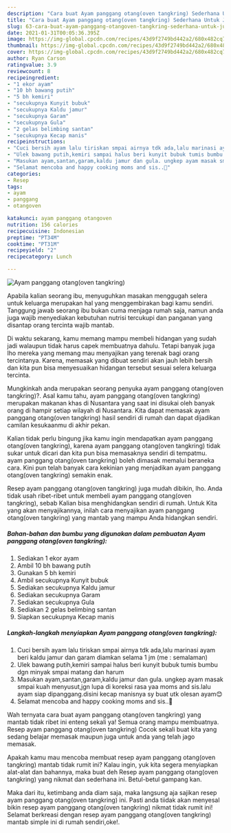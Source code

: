```yaml
---
description: "Cara buat Ayam panggang otang(oven tangkring) Sederhana Untuk Jualan"
title: "Cara buat Ayam panggang otang(oven tangkring) Sederhana Untuk Jualan"
slug: 63-cara-buat-ayam-panggang-otangoven-tangkring-sederhana-untuk-jualan
date: 2021-01-31T00:05:36.395Z
image: https://img-global.cpcdn.com/recipes/43d9f2749bd442a2/680x482cq70/ayam-panggang-otangoven-tangkring-foto-resep-utama.jpg
thumbnail: https://img-global.cpcdn.com/recipes/43d9f2749bd442a2/680x482cq70/ayam-panggang-otangoven-tangkring-foto-resep-utama.jpg
cover: https://img-global.cpcdn.com/recipes/43d9f2749bd442a2/680x482cq70/ayam-panggang-otangoven-tangkring-foto-resep-utama.jpg
author: Ryan Carson
ratingvalue: 3.9
reviewcount: 8
recipeingredient:
- "1 ekor ayam"
- "10 bh bawang putih"
- "5 bh kemiri"
- "secukupnya Kunyit bubuk"
- "secukupnya Kaldu jamur"
- "secukupnya Garam"
- "secukupnya Gula"
- "2 gelas belimbing santan"
- "secukupnya Kecap manis"
recipeinstructions:
- "Cuci bersih ayam lalu tiriskan smpai airnya tdk ada,lalu marinasi ayam beri kaldu jamur dan garam diamkan selama 1 jm (me : semalaman)"
- "Ulek bawang putih,kemiri sampai halus beri kunyit bubuk tumis bumbu dgn minyak smpai matang dan harum"
- "Masukan ayam,santan,garam,kaldu jamur dan gula. ungkep ayam masak smpai kuah menyusut,jgn lupa di koreksi rasa yaa moms and sis.lalu ayam siap dipanggang.disini kecap manisnya sy buat utk olesan ayam😊"
- "Selamat mencoba and happy cooking moms and sis..🤗"
categories:
- Resep
tags:
- ayam
- panggang
- otangoven

katakunci: ayam panggang otangoven 
nutrition: 156 calories
recipecuisine: Indonesian
preptime: "PT34M"
cooktime: "PT31M"
recipeyield: "2"
recipecategory: Lunch

---
```



![Ayam panggang otang(oven tangkring)](https://img-global.cpcdn.com/recipes/43d9f2749bd442a2/680x482cq70/ayam-panggang-otangoven-tangkring-foto-resep-utama.jpg)

Apabila kalian seorang ibu, menyuguhkan masakan menggugah selera untuk keluarga merupakan hal yang menggembirakan bagi kamu sendiri. Tanggung jawab seorang ibu bukan cuma menjaga rumah saja, namun anda juga wajib menyediakan kebutuhan nutrisi tercukupi dan panganan yang disantap orang tercinta wajib mantab.

Di waktu  sekarang, kamu memang mampu membeli hidangan yang sudah jadi walaupun tidak harus capek membuatnya dahulu. Tetapi banyak juga lho mereka yang memang mau menyajikan yang terenak bagi orang tercintanya. Karena, memasak yang dibuat sendiri akan jauh lebih bersih dan kita pun bisa menyesuaikan hidangan tersebut sesuai selera keluarga tercinta. 



Mungkinkah anda merupakan seorang penyuka ayam panggang otang(oven tangkring)?. Asal kamu tahu, ayam panggang otang(oven tangkring) merupakan makanan khas di Nusantara yang saat ini disukai oleh banyak orang di hampir setiap wilayah di Nusantara. Kita dapat memasak ayam panggang otang(oven tangkring) hasil sendiri di rumah dan dapat dijadikan camilan kesukaanmu di akhir pekan.

Kalian tidak perlu bingung jika kamu ingin mendapatkan ayam panggang otang(oven tangkring), karena ayam panggang otang(oven tangkring) tidak sukar untuk dicari dan kita pun bisa memasaknya sendiri di tempatmu. ayam panggang otang(oven tangkring) boleh dimasak memalui beraneka cara. Kini pun telah banyak cara kekinian yang menjadikan ayam panggang otang(oven tangkring) semakin enak.

Resep ayam panggang otang(oven tangkring) juga mudah dibikin, lho. Anda tidak usah ribet-ribet untuk membeli ayam panggang otang(oven tangkring), sebab Kalian bisa menghidangkan sendiri di rumah. Untuk Kita yang akan menyajikannya, inilah cara menyajikan ayam panggang otang(oven tangkring) yang mantab yang mampu Anda hidangkan sendiri.

<!--inarticleads1-->

##### Bahan-bahan dan bumbu yang digunakan dalam pembuatan Ayam panggang otang(oven tangkring):

1. Sediakan 1 ekor ayam
1. Ambil 10 bh bawang putih
1. Gunakan 5 bh kemiri
1. Ambil secukupnya Kunyit bubuk
1. Sediakan secukupnya Kaldu jamur
1. Sediakan secukupnya Garam
1. Sediakan secukupnya Gula
1. Sediakan 2 gelas belimbing santan
1. Siapkan secukupnya Kecap manis




<!--inarticleads2-->

##### Langkah-langkah menyiapkan Ayam panggang otang(oven tangkring):

1. Cuci bersih ayam lalu tiriskan smpai airnya tdk ada,lalu marinasi ayam beri kaldu jamur dan garam diamkan selama 1 jm (me : semalaman)
1. Ulek bawang putih,kemiri sampai halus beri kunyit bubuk tumis bumbu dgn minyak smpai matang dan harum
1. Masukan ayam,santan,garam,kaldu jamur dan gula. ungkep ayam masak smpai kuah menyusut,jgn lupa di koreksi rasa yaa moms and sis.lalu ayam siap dipanggang.disini kecap manisnya sy buat utk olesan ayam😊
1. Selamat mencoba and happy cooking moms and sis..🤗




Wah ternyata cara buat ayam panggang otang(oven tangkring) yang mantab tidak ribet ini enteng sekali ya! Semua orang mampu membuatnya. Resep ayam panggang otang(oven tangkring) Cocok sekali buat kita yang sedang belajar memasak maupun juga untuk anda yang telah jago memasak.

Apakah kamu mau mencoba membuat resep ayam panggang otang(oven tangkring) mantab tidak rumit ini? Kalau ingin, yuk kita segera menyiapkan alat-alat dan bahannya, maka buat deh Resep ayam panggang otang(oven tangkring) yang nikmat dan sederhana ini. Betul-betul gampang kan. 

Maka dari itu, ketimbang anda diam saja, maka langsung aja sajikan resep ayam panggang otang(oven tangkring) ini. Pasti anda tiidak akan menyesal bikin resep ayam panggang otang(oven tangkring) nikmat tidak rumit ini! Selamat berkreasi dengan resep ayam panggang otang(oven tangkring) mantab simple ini di rumah sendiri,oke!.

